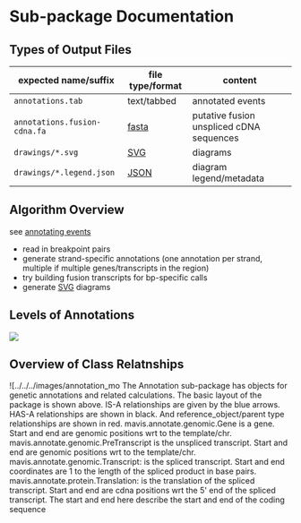 # Sub-package Documentation


## Types of Output Files

| expected name/suffix           | file type/format          | content                                  |
| ------------------------------ | ------------------------- | ---------------------------------------- |
| ``annotations.tab``            | text/tabbed               | annotated events                         |
| ``annotations.fusion-cdna.fa`` | [fasta](../../../../glossary/#fasta) | putative fusion unspliced cDNA sequences |
| ``drawings/*.svg``             | [SVG](../../../../glossary/#SVG)     | diagrams                                 |
| ``drawings/*.legend.json``     | [JSON](../../../../glossary/#JSON)   | diagram legend/metadata                  |


## Algorithm Overview

see [annotating events](../../../../background/theory/#annotating-events)

- read in breakpoint pairs
- generate strand-specific annotations (one annotation per strand, multiple if multiple genes/transcripts in the region)
- try building fusion transcripts for bp-specific calls
- generate [SVG](../../../../glossary/#SVG) diagrams

## Levels of Annotations

![](../../../../images/feature_levels.svg)


## Overview of Class Relatnships

![../../../images/annotation_mo
The Annotation sub-package has objects for genetic annotations and related calculations. The basic layout of the
package is shown above. IS-A relationships are given by the blue arrows. HAS-A relationships are shown in black.
And reference_object/parent
type relationships are shown in red. mavis.annotate.genomic.Gene is a gene. Start and end are
genomic positions wrt to the template/chr. mavis.annotate.genomic.PreTranscript is the
unspliced transcript. Start and end are genomic positions wrt to the template/chr.
mavis.annotate.genomic.Transcript: is the spliced transcript. Start and end coordinates are
1 to the length of the spliced product in base pairs.
mavis.annotate.protein.Translation: is the translation of the spliced transcript. Start and
end are cdna positions wrt the 5' end of the spliced transcript. The start and end here describe the start and end
of the coding sequence
